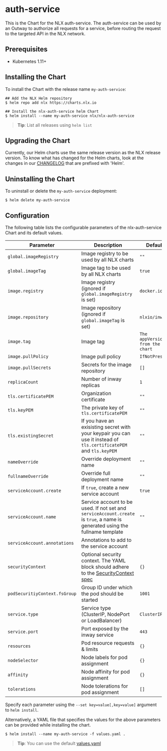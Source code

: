 # auth-service 

This is the Chart for the NLX auth-service. The auth-service  can be used by an Outway 
to authorize all requests for a service, before routing the request to the targeted API in the NLX network.

## Prerequisites

- Kubernetes 1.11+

## Installing the Chart

To install the Chart with the release name `my-auth-service`:

```console
## Add the NLX Helm repository
$ helm repo add nlx https://charts.nlx.io

## Install the nlx-auth-service helm Chart
$ helm install --name my-auth-service nlx/nlx-auth-service
```

> **Tip**: List all releases using `helm list`

## Upgrading the Chart

Currently, our Helm charts use the same release version as the NLX release version. 
To know what has changed for the Helm charts, look at the changes in our [CHANGELOG](https://gitlab.com/commonground/nlx/nlx/-/blob/master/CHANGELOG.md) 
that are prefixed with 'Helm'.

## Uninstalling the Chart

To uninstall or delete the `my-auth-service` deployment:

```console
$ helm delete my-auth-service
```

## Configuration

The following table lists the configurable parameters of the nlx-auth-service Chart and its default values.

| Parameter | Description | Default |
| --------- | ----------- | ------- |
| `global.imageRegistry` | Image registry to be used by all NLX charts | `""` |
| `global.imageTag` | Image tag to be used by all NLX charts | `true` |
| `image.registry` | Image registry (ignored if `global.imageRegistry` is set) | `docker.io` |
| `image.repository` | Image repository (ignored if `global.imageTag` is set) | `nlxio/inway` |
| `image.tag` | Image tag | `The appVersion from the chart` |
| `image.pullPolicy` | Image pull policy | `IfNotPresent` |
| `image.pullSecrets` | Secrets for the image repository | `[]` |
| `replicaCount`  | Number of inway replicas  | `1` |
| `tls.certificatePEM` | Organization certificate | `""` |
| `tls.keyPEM` | The private key of `tls.certificatePEM` | `""` |
| `tls.existingSecret` | If you have an exisisting secret with your keypair you can use it instead of `tls.certificatePEM` and `tls.keyPEM` | `""` |
| `nameOverride`  | Override deployment name | `""` |
| `fullnameOverride` | Override full deployment name | `""` | #TODO fullname -> fullName
| `serviceAccount.create` | If `true`, create a new service account | `true` |
| `serviceAccount.name` | Service account to be used. If not set and `serviceAccount.create` is `true`, a name is generated using the fullname template | `""` |
| `serviceAccount.annotations` | Annotations to add to the service account |  
| `securityContext` | Optional security context. The YAML block should adhere to the [SecurityContext spec](https://kubernetes.io/docs/reference/generated/kubernetes-api/v1.16/#securitycontext-v1-core) | `{}` |
| `podSecuritiyContext.fsGroup` | Group ID under which the pod should be started | `1001` |
| `service.type` | Service type (ClusterIP, NodePort or LoadBalancer) | `ClusterIP` |
| `service.port` | Port exposed by the inway service | `443` |
| `resources` | Pod resource requests & limits | `{}` |
| `nodeSelector` | Node labels for pod assignment | `{}` |
| `affinity` | Node affinity for pod assignment | `{}` |
| `tolerations` | Node tolerations for pod assignment | `[]` |

Specify each parameter using the `--set key=value[,key=value]` argument to `helm install`.

Alternatively, a YAML file that specifies the values for the above parameters can be provided while installing the chart. 

```console
$ helm install --name my-auth-service -f values.yaml .
```
> **Tip**: You can use the default [values.yaml](https://gitlab.com/commonground/nlx/nlx/blob/master/helm/charts/auth-service/values.yaml)

